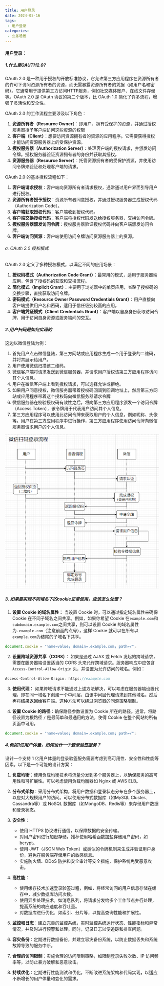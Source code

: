 ```yaml
---
title: 用户登录
date: 2024-05-16
tags:
 - 用户登录
categories:
 - 业务场景
---
```




<!-- more -->

#### 用户登录：

##### 1.什么是OAUTH2.0?

OAuth 2.0 是一种用于授权的开放标准协议，它允许第三方应用程序在资源所有者的许可下访问资源所有者的资源，而无需暴露资源所有者的凭据（如用户名和密码）。它通常用于提供第三方访问HTTP服务，例如社交媒体账户、在线文件存储等。OAuth 2.0 是 OAuth 协议的第二个版本，比 OAuth 1.0 简化了许多流程，增强了灵活性和安全性。

OAuth 2.0 的工作流程主要涉及以下角色：

1. **资源所有者（Resource Owner）**：即用户，拥有受保护的资源，并通过授权服务器授予客户端访问这些资源的权限
2. **客户端（Client）**：想要访问资源拥有者的资源的应用程序。它需要获得授权才能访问资源服务器上的受保护资源。
3. **授权服务器（Authorization Server）**：处理客户端的授权请求，并颁发访问令牌。授权服务器验证资源拥有者的身份并获取其授权。
4. **资源服务器（Resource Server）**：托管资源拥有者的受保护资源，并使用访问令牌来验证和处理客户端的请求。

OAuth 2.0 的基本授权流程如下：

1. **客户端请求授权**：客户端向资源所有者请求授权，通常通过用户界面引导用户进行授权。
2. **资源所有者授予授权**：资源所有者同意授权，并通过授权服务器生成授权代码（Authorization Code）。
3. **客户端获取授权代码**：客户端收到授权代码。
4. **客户端交换授权代码**：客户端将授权代码发送给授权服务器，交换访问令牌。
5. **授权服务器颁发访问令牌**：授权服务器验证授权代码并向客户端颁发访问令牌。
6. **客户端访问资源**：客户端使用访问令牌访问资源服务器上的资源。

###### a. OAuth 2.0 授权模式

OAuth 2.0 定义了多种授权模式，以满足不同的应用场景：

1. **授权码模式（Authorization Code Grant）**：最常用的模式，适用于服务器端应用，包含了授权码的获取和交换流程。
2. **简化模式（Implicit Grant）**：主要用于浏览器中的单页应用，省略了授权码的交换步骤，直接获取访问令牌。
3. **密码模式（Resource Owner Password Credentials Grant）**：用户直接向客户端提供用户名和密码，适用于信任级别较高的应用。
4. **客户端凭证模式（Client Credentials Grant）**：客户端以自身身份获取访问令牌，用于访问自身资源或服务端间的交互。

##### 2.用户扫码是如何实现的

这边以微信登陆为例：

1. 首先用户点击微信登陆，第三方网站或应用程序生成一个用于登录的二维码，并将其展示给用户。
2. 用户使用微信扫描该二维码。
3. 微信客户端将请求发送到微信服务器，并请求用户授权该第三方应用程序访问其个人信息。
4. 用户在微信客户端上看到授权请求，可以选择允许或拒绝。
5. 如果用户同意授权，微信服务器带着授权码回调到回调地址上，然后第三方网站或应用程序带着这个授权码向微信服务器请求令牌
6. 微信服务器在校验授权码有效性之后，将向第三方应用程序颁发一个访问令牌（Access Token），该令牌用于代表用户访问其个人信息。
7. 第三方应用程序可以使用此访问令牌来获取用户的个人信息，例如昵称、头像等。用户在第三方应用程序中进行操作，第三方应用程序使用访问令牌向微信服务器请求用户的个人信息。

![](2024-05-29-17-03-23.png)

##### 3. 如果要实现不同域名下的cookie正常使用，应该怎么处理？

1. **设置 Cookie 的域名属性：** 当设置 Cookie 时，可以通过指定域名属性来确保 Cookie 在不同子域名之间共享。例如，如果你希望 Cookie 在`example.com`和`subdomain.example.com`之间共享，则可以设置 Cookie 的域名属性为`.example.com`（注意前面的点号），这样 Cookie 就可以在所有以`example.com`为结尾的子域名下共享。

```javascript
document.cookie = "name=value; domain=.example.com; path=/";
```

2. **设置跨域资源共享（CORS）：** 如果是通过 AJAX 或 Fetch 发起的跨域请求，需要在服务器端设置适当的 CORS 头来允许跨域请求。服务器响应中应包含 `Access-Control-Allow-Origin` 头，并设置为允许访问的域名。例如：

```javascript
Access-Control-Allow-Origin: https://example.com
```

3. **使用代理：** 如果跨域请求不能通过上述方法解决，可以考虑在服务器端设置代理，即在同一域名下创建一个中间层，由该中间层代理请求到其他域名，然后再将结果返回给客户端。这种方法可以绕过浏览器的同源策略限制。

   

3. **设置 Cookie 的路径**：确保路径参数设置为 Cookie 所在的路径。通常，将路径设置为根路径 `/` 是最简单和最通用的方法，使得 Cookie 在整个网站的所有页面中可用。

```javascript
document.cookie = "name=value; domain=.example.com; path=/";
```

##### 4.假如1亿用户体量，如何设计一个登录验签服务？

设计一个支持 1 亿用户体量的登录验签服务需要考虑到高可用性、安全性和性能等因素。以下是一个可能的设计方案：

1. **负载均衡**：使用负载均衡技术将流量分发到多个服务器上，以确保服务的高可用性和可扩展性。可以考虑使用负载均衡器如 Nginx 或 AWS ELB。

2. **分布式架构**：采用分布式架构，将用户数据和登录状态分布在多个服务器上，以应对大规模用户的访问。可以使用分布式数据库（如MySQL Cluster、Cassandra等）或 NoSQL 数据库（如MongoDB、Redis等）来存储用户数据和登录状态。

3. **安全性**：
   - 使用 HTTPS 协议进行通信，以保障数据的安全传输。
   - 对用户密码进行加密存储，推荐使用哈希函数加盐存储用户密码，如 bcrypt。
   - 使用 JWT（JSON Web Token）或类似的令牌机制来生成并验证用户身份，避免在服务端存储用户的敏感信息。
   - 实施防火墙、DDoS 防护和安全审计等安全措施，保护系统免受恶意攻击。

4. **高性能**：
   - 使用缓存技术加速登录验签过程，例如，将经常访问的用户信息存储在缓存中，减少数据库访问次数。
   - 使用异步处理技术，如消息队列，将请求分发给多个工作节点并行处理，提高系统的响应速度和吞吐量。
   - 对数据库进行优化，如索引、分片等，以提高查询性能和扩展性。

5. **监控和日志**：建立完善的监控系统，实时监控系统运行状态、性能指标和异常情况，并及时进行预警和处理。同时，记录日志以便追踪和排查问题。

6. **容灾备份**：定期进行数据备份，并建立容灾备份系统，以防止数据丢失和系统故障导致的服务中断。

7. **合理的访问限制**：实施合理的访问限制策略，如限制登录失败次数、IP 访问频率等，以防止暴力破解和恶意攻击。

8. **持续优化**：定期进行性能测试和优化，不断改进系统架构和代码实现，以适应不断增长的用户体量和变化的需求。
